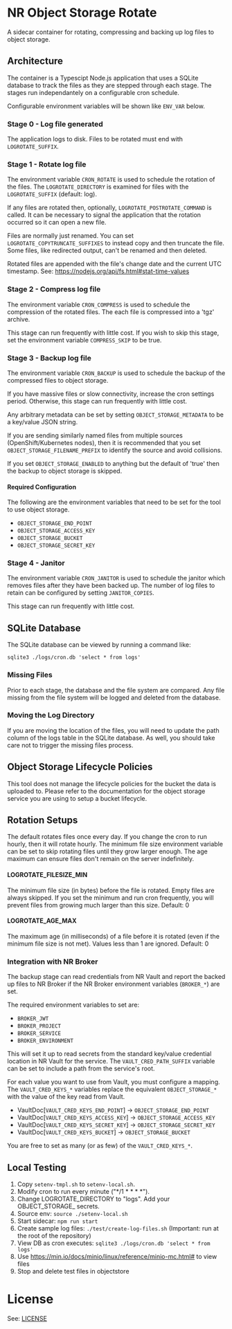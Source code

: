 # NR Object Storage Rotate

A sidecar container for rotating, compressing and backing up log files to object storage.

## Architecture

The container is a Typescipt Node.js application that uses a SQLite database to track the files as they are stepped through each stage. The stages run independantely on a configurable cron schedule.

Configurable environment variables will be shown like `ENV_VAR` below.

### Stage 0 - Log file generated

The application logs to disk. Files to be rotated must end with `LOGROTATE_SUFFIX`.

### Stage 1 - Rotate log file

The environment variable `CRON_ROTATE` is used to schedule the rotation of the files. The `LOGROTATE_DIRECTORY` is examined for files with the `LOGROTATE_SUFFIX` (default: log).

If any files are rotated then, optionally, `LOGROTATE_POSTROTATE_COMMAND` is called. It can be necessary to signal the application that the rotation occurred so it can open a new file.

Files are normally just renamed. You can set `LOGROTATE_COPYTRUNCATE_SUFFIXES` to instead copy and then truncate the file. Some files, like redirected output, can't be renamed and then deleted.

Rotated files are appended with the file's change date and the current UTC timestamp. See: https://nodejs.org/api/fs.html#stat-time-values

### Stage 2 - Compress log file

The environment variable `CRON_COMPRESS` is used to schedule the compression of the rotated files. The each file is compressed into a 'tgz' archive.

This stage can run frequently with little cost. If you wish to skip this stage, set the environment variable `COMPRESS_SKIP` to be true.

### Stage 3 - Backup log file

The environment variable `CRON_BACKUP` is used to schedule the backup of the compressed files to object storage.

If you have massive files or slow connectivity, increase the cron settings period. Otherwise, this stage can run frequently with little cost.

Any arbitrary metadata can be set by setting `OBJECT_STORAGE_METADATA` to be a key/value JSON string.

If you are sending similarly named files from multiple sources (OpenShift/Kubernetes nodes), then it is recommended that you set `OBJECT_STORAGE_FILENAME_PREFIX` to identify the source and avoid collisions.

If you set `OBJECT_STORAGE_ENABLED` to anything but the default of 'true' then the backup to object storage is skipped.

#### Required Configuration

The following are the environment variables that need to be set for the tool to use object storage.

* `OBJECT_STORAGE_END_POINT`
* `OBJECT_STORAGE_ACCESS_KEY`
* `OBJECT_STORAGE_BUCKET`
* `OBJECT_STORAGE_SECRET_KEY`

### Stage 4 - Janitor

The environment variable `CRON_JANITOR` is used to schedule the janitor which removes files after they have been backed up. The number of log files to retain can be configured by setting `JANITOR_COPIES`.

This stage can run frequently with little cost.

## SQLite Database

The SQLite database can be viewed by running a command like:

`sqlite3 ./logs/cron.db 'select * from logs'`

### Missing Files

Prior to each stage, the database and the file system are compared. Any file missing from the file system will be logged and deleted from the database.

### Moving the Log Directory

If you are moving the location of the files, you will need to update the path column of the logs table in the SQLite database. As well, you should take care not to trigger the missing files process.

## Object Storage Lifecycle Policies

This tool does not manage the lifecycle policies for the bucket the data is uploaded to. Please refer to the documentation for the object storage service you are using to setup a bucket lifecycle.

## Rotation Setups

The default rotates files once every day. If you change the cron to run hourly, then it will rotate hourly. The minimum file size environment variable can be set to skip rotating files until they grow larger enough. The age maximum can ensure files don't remain on the server indefinitely.

#### LOGROTATE_FILESIZE_MIN

The minimum file size (in bytes) before the file is rotated. Empty files are always skipped. If you set the minimum and run cron frequently, you will prevent files from growing much larger than this size. Default: 0

#### LOGROTATE_AGE_MAX

The maximum age (in milliseconds) of a file before it is rotated (even if the minimum file size is not met). Values less than 1 are ignored. Default: 0

### Integration with NR Broker

The backup stage can read credentials from NR Vault and report the backed up files to NR Broker if the NR Broker environment variables (`BROKER_*`) are set.

The required environment variables to set are:

* `BROKER_JWT`
* `BROKER_PROJECT`
* `BROKER_SERVICE`
* `BROKER_ENVIRONMENT`

This will set it up to read secrets from the standard key/value credential location in NR Vault for the service. The `VAULT_CRED_PATH_SUFFIX` variable can be set to include a path from the service's root.

For each value you want to use from Vault, you must configure a mapping. The `VAULT_CRED_KEYS_*` variables replace the equivalent `OBJECT_STORAGE_*` with the value of the key read from Vault.

* VaultDoc[`VAULT_CRED_KEYS_END_POINT`] -> `OBJECT_STORAGE_END_POINT`
* VaultDoc[`VAULT_CRED_KEYS_ACCESS_KEY`] -> `OBJECT_STORAGE_ACCESS_KEY`
* VaultDoc[`VAULT_CRED_KEYS_SECRET_KEY`] -> `OBJECT_STORAGE_SECRET_KEY`
* VaultDoc[`VAULT_CRED_KEYS_BUCKET`] -> `OBJECT_STORAGE_BUCKET`

You are free to set as many (or as few) of the `VAULT_CRED_KEYS_*`.

## Local Testing

1. Copy `setenv-tmpl.sh` to `setenv-local.sh`.
2. Modify cron to run every minute ("*/1 * * * *").
3. Change LOGROTATE_DIRECTORY to "logs". Add your OBJECT_STORAGE_ secrets.
4. Source env: `source ./setenv-local.sh`
5. Start sidecar: `npm run start`
6. Create sample log files: `./test/create-log-files.sh` (Important: run at the root of the repository)
7. View DB as cron executes: `sqlite3 ./logs/cron.db 'select * from logs'`
8. Use https://min.io/docs/minio/linux/reference/minio-mc.html# to view files
9. Stop and delete test files in objectstore

# License

See: [LICENSE](./LICENSE)
